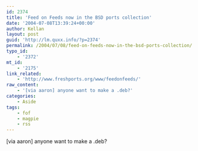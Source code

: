 ```yaml
---
id: 2374
title: 'Feed on Feeds now in the BSD ports collection'
date: '2004-07-08T13:39:24+00:00'
author: Kellan
layout: post
guid: 'http://lm.quxx.info/?p=2374'
permalink: /2004/07/08/feed-on-feeds-now-in-the-bsd-ports-collection/
typo_id:
    - '2372'
mt_id:
    - '2175'
link_related:
    - 'http://www.freshports.org/www/feedonfeeds/'
raw_content:
    - '[via aaron] anyone want to make a .deb?'
categories:
    - Aside
tags:
    - fof
    - magpie
    - rss
---
```


[via aaron] anyone want to make a .deb?